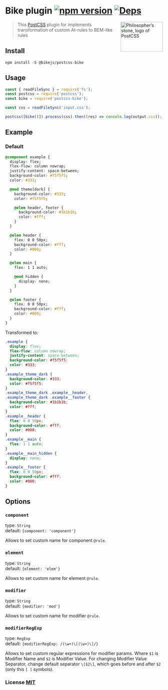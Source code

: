 # Bike plugin [![npm version][npm-image]][npm-url] [![Deps][deps-image]][deps-url]

<img align="right" width="135" height="95"
     title="Philosopher’s stone, logo of PostCSS"
     src="http://postcss.github.io/postcss/logo-leftp.svg">

> This [PostCSS] plugin for implements transformation of custom At-rules to BEM-like rules

[PostCSS]: https://github.com/postcss/postcss
[posthtml-bike]: https://github.com/Satanpit/posthtml-bike

## Install

```
npm install -S @bikejs/postcss-bike
```

## Usage

```javascript
const { readFileSync } = require('fs');
const postcss = require('postcss');
const bike = require('postcss-bike');

const css = readFileSync('input.css');

postcss([bike()]).process(css).then((res) => console.log(output.css));
```

## Example

### Default

```css
@component example {
  display: flex;
  flex-flow: column nowrap;
  justify-content: space-between;
  background-color: #f5f5f5;
  color: #333;

  @mod theme[dark] {
    background-color: #333;
    color: #f5f5f5;

    @elem header, footer {
      background-color: #1b1b1b;
      color: #fff;
    }
  }

  @elem header {
    flex: 0 0 50px;
    background-color: #fff;
    color: #000;
  }

  @elem main {
    flex: 1 1 auto;

    @mod hidden {
      display: none;
    }
  }

  @elem footer {
    flex: 0 0 50px;
    background-color: #fff;
    color: #000;
  }
}
```

Transformed to:

```css
.example {
  display: flex;
  flex-flow: column nowrap;
  justify-content: space-between;
  background-color: #f5f5f5;
  color: #333;
}
.example_theme_dark {
  background-color: #333;
  color: #f5f5f5;
}
.example_theme_dark .example__header,
.example_theme_dark .example__footer {
  background-color: #1b1b1b;
  color: #fff;
}
.example__header {
  flex: 0 0 50px;
  background-color: #fff;
  color: #000;
}
.example__main {
  flex: 1 1 auto;
}
.example__main_hidden {
  display: none;
}
.example__footer {
  flex: 0 0 50px;
  background-color: #fff;
  color: #000;
}
```

## Options

### `component`

type: `String`  
default: `{component: 'component'}`

Allows to set custom name for component `@rule`.

### `element`

type: `String`  
default: `{element: 'elem'}`

Allows to set custom name for element `@rule`.

### `modifier`

type: `String`  
default: `{modifier: 'mod'}`

Allows to set custom name for modifier `@rule`.

### `modifierRegExp`

type: `RegExp`  
default: `{modifierRegExp: /(\w+)\[(\w+)\]/}`

Allows to set custom regular expressions for modifier params. Where `$1` is Modifier Name and `$2` is Modifier Value. For 
changing Modifier Value Separator, change default separator `\[$2\]`, which goes before and after `$2` (only this `[ ]` symbols).


### License [MIT](LICENSE)

[travis-url]: https://travis-ci.org/Bike-JS/postcss-bike
[travis-image]: http://img.shields.io/travis/Bike-JS/postcss-bike.svg?style=flat-square

[npm-url]: https://www.npmjs.org/package/postcss-bike
[npm-image]: http://img.shields.io/npm/v/postcss-bike.svg?style=flat-square

[deps-url]: https://david-dm.org/artem-tolstykh/postcss-bike
[deps-image]: https://david-dm.org/artem-tolstykh/postcss-bike.svg?style=flat-square
